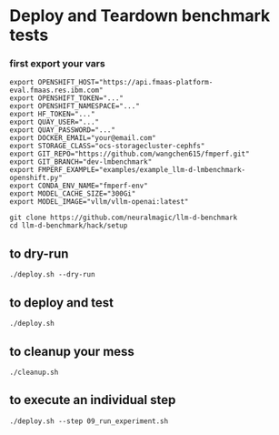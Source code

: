 # Deploy and Teardown benchmark tests

### first export your vars
```
export OPENSHIFT_HOST="https://api.fmaas-platform-eval.fmaas.res.ibm.com"
export OPENSHIFT_TOKEN="..."
export OPENSHIFT_NAMESPACE="..."
export HF_TOKEN="..."
export QUAY_USER="..."
export QUAY_PASSWORD="..."
export DOCKER_EMAIL="your@email.com"
export STORAGE_CLASS="ocs-storagecluster-cephfs"
export GIT_REPO="https://github.com/wangchen615/fmperf.git"
export GIT_BRANCH="dev-lmbenchmark"
export FMPERF_EXAMPLE="examples/example_llm-d-lmbenchmark-openshift.py"
export CONDA_ENV_NAME="fmperf-env"
export MODEL_CACHE_SIZE="300Gi"
export MODEL_IMAGE="vllm/vllm-openai:latest"
```

```
git clone https://github.com/neuralmagic/llm-d-benchmark
cd llm-d-benchmark/hack/setup
```

## to dry-run
```
./deploy.sh --dry-run
```

## to deploy and test
```
./deploy.sh
```

## to cleanup your mess
```
./cleanup.sh
```

## to execute an individual step
```
./deploy.sh --step 09_run_experiment.sh
```
